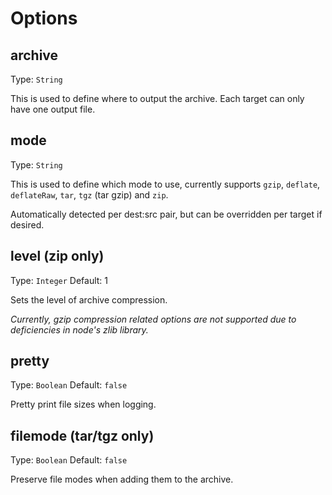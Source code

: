 # Options

## archive
Type: `String`

This is used to define where to output the archive. Each target can only have one output file.

## mode
Type: `String`

This is used to define which mode to use, currently supports `gzip`, `deflate`, `deflateRaw`, `tar`, `tgz` (tar gzip) and `zip`.

Automatically detected per dest:src pair, but can be overridden per target if desired.

## level (zip only)
Type: `Integer`
Default: 1

Sets the level of archive compression.

*Currently, gzip compression related options are not supported due to deficiencies in node's zlib library.*

## pretty
Type: `Boolean`
Default: `false`

Pretty print file sizes when logging.

## filemode (tar/tgz only)
Type: `Boolean`
Default: `false`

Preserve file modes when adding them to the archive.
